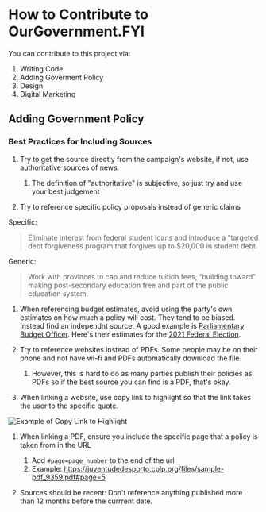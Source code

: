 # How to Contribute to OurGovernment.FYI

You can contribute to this project via:

1. Writing Code
1. Adding Goverment Policy
1. Design
1. Digital Marketing

## Adding Government Policy

### Best Practices for Including Sources

1. Try to get the source directly from the campaign's website, if not, use authoritative sources of news.
    1. The definition of "authoritative" is subjective, so just try and use your best judgement

1. Try to reference specific policy proposals instead of generic claims

Specific:

> Eliminate interest from federal student loans and introduce a “targeted debt forgiveness program that forgives up to $20,000 in student debt. 

Generic:

> Work with provinces to cap and reduce tuition fees, “building toward” making post-secondary education free and part of the public education system.


1. When referencing budget estimates, avoid using the party's own estimates on how much a policy will cost. They tend to be biased. Instead find an independnt source. A good example is [Parliamentary Budget Officer](https://www.pbo-dpb.gc.ca/). Here's their estimates for the [2021 Federal Election](https://www.pbo-dpb.gc.ca/en/epc-estimates--estimations-cpe?epc-cmp--eid=44).

1. Try to reference websites instead of PDFs. Some people may be on their phone and not have wi-fi and PDFs automatically download the file.
    1. However, this is hard to do as many parties publish their policies as PDFs so if the best source you can find is a PDF, that's okay.

1. When linking a website, use copy link to highlight so that the link takes the user to the specific quote.

![Example of Copy Link to Highlight](https://i.imgur.com/NmLzp46.png)


1. When linking a PDF, ensure you include the specific page that a policy is taken from in the URL
    1. Add `#page=page_number` to the end of the url
    1. Example: https://juventudedesporto.cplp.org/files/sample-pdf_9359.pdf#page=5

1. Sources should be recent: Don't reference anything published more than 12 months before the currrent date.